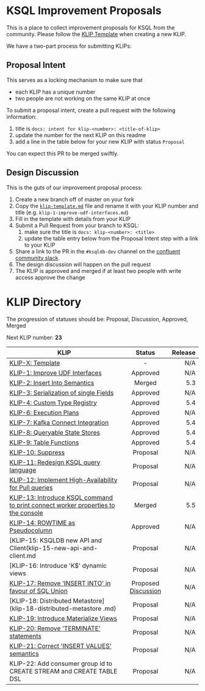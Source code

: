 # KSQL Improvement Proposals

This is a place to collect improvement proposals for KSQL from the community. Please follow the 
[KLIP Template](klip-template.md) when creating a new KLIP.

We have a two-part process for submitting KLIPs:

## Proposal Intent

This serves as a locking mechanism to make sure that 
- each KLIP has a unique number
- two people are not working on the same KLIP at once

To submit a proposal intent, create a pull request with the following information:
1. title is `docs: intent for klip-<number>: <title-of-klip>`
1. update the number for the next KLIP on this readme
1. add a line in the table below for your new KLIP with status `Proposal`

You can expect this PR to be merged swiftly.

## Design Discussion

This is the guts of our improvement proposal process:

1. Create a new branch off of master on your fork
1. Copy the [`klip-template.md`](klip-template.md) file and rename it with your KLIP number and 
   title (e.g. `klip-1-improve-udf-interfaces.md`)
1. Fill in the template with details from your KLIP
1. Submit a Pull Request from your branch to KSQL:
    1. make sure the title is `docs: klip-<number>: <title>`
    1. update the table entry below from the Proposal Intent step with a link to your KLIP
1. Share a link to the PR in the `#ksqldb-dev` channel on the [confluent community slack](https://slackpass.io/confluentcommunity).
1. The design discussion will happen on the pull request
1. The KLIP is approved and merged if at least two people with write access approve the change

# KLIP Directory

The progression of statuses should be: Proposal, Discussion, Approved, Merged

Next KLIP number: **23**

| KLIP                                                                               | Status         | Release |
|------------------------------------------------------------------------------------|:--------------:| ------: |
| [KLIP-X: Template](klip-template.md)                                               | -              | N/A     |
| [KLIP-1: Improve UDF Interfaces](klip-1-improve-udf-interfaces.md)                 | Approved       | N/A     |
| [KLIP-2: Insert Into Semantics](klip-2-produce-data.md)                            | Merged         | 5.3     |
| [KLIP-3: Serialization of single Fields](klip-3-serialization-of-single-fields.md) | Approved       | N/A     |
| [KLIP-4: Custom Type Registry](klip-4-custom-types.md)                             | Approved       | 5.4     |
| [KLIP-6: Execution Plans](klip-6-execution-plans.md)                               | Approved       | N/A     |
| [KLIP-7: Kafka Connect Integration](klip-7-connect-integration.md)                 | Approved       | 5.4     |
| [KLIP-8: Queryable State Stores](klip-8-queryable-state-stores.md)                 | Approved       | 5.4     |
| [KLIP-9: Table Functions](klip-9-table-functions.md)                               | Approved       | 5.4     |
| [KLIP-10: Suppress](klip-10-suppress.md)                                           | Proposal       | N/A     |
| [KLIP-11: Redesign KSQL query language](klip-11-DQL.md)                            | Proposal       | N/A     |
| [KLIP-12: Implement High-Availability for Pull queries](klip-12-pull-high-availability.md)| Proposal       | N/A     |
| [KLIP-13: Introduce KSQL command to print connect worker properties to the console](klip-13-introduce-KSQL-command-to-print-connect-worker-properties-to-the-console.md) | Merged | 5.5 |
| [KLIP-14: ROWTIME as Pseudocolumn](klip-14-rowtime-as-pseudocolumn.md)             | Approved       | N/A     |
| [KLIP-15: KSQLDB new API and Client(klip-15-new-api-and-client.md                  | Proposal       | N/A     |
| [KLIP-16: Introduce 'K$' dynamic views                                             | Proposal       | N/A     |
| [KLIP-17: Remove 'INSERT INTO' in favour of SQL Union](klip-17-sql-union.md)       | Proposed [Discussion](https://github.com/confluentinc/ksql/pull/4125)       | N/A     |
| [KLIP-18: Distributed Metastore](klip-18-distributed-metastore .md)                | Proposal       | N/A     |
| [KLIP-19: Introduce Materialize Views](klip-19-materialize-views.md)               | Proposal       | N/A     |
| [KLIP-20: Remove 'TERMINATE' statements](klip-20_remove_terminate.md)              | Proposal       | N/A     |
| [KLIP-21: Correct 'INSERT VALUES' semantics](klip-21_correct_insert_values_semantics.md)  | Proposal       | N/A     |
| KLIP-22: Add consumer group id to CREATE STREAM and CREATE TABLE DSL  | Proposal       | N/A     |
